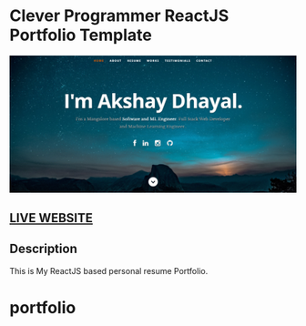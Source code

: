# Clever Programmer ReactJS Portfolio Template      

![ReactJS Resume Website Template](akshay-screenshot.png?raw=true "ReactJS Resume Website Template")

## <a href="https://www.neurl.tech" target="_blank">LIVE WEBSITE</a>

## Description
This is My ReactJS based personal resume Portfolio. 
# portfolio
